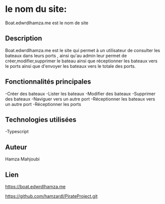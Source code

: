 # le nom du site:
Boat.edwrdlhamza.me est le nom de site 

##  Description
Boat.edwrdlhamza.me est le site qui permet à un utilisateur de consulter les bateaux dans leurs ports , ainsi qu'au admin leur permet de créer,modifier,supprimer le bateau ainsi que réceptionner les bateaux vers le ports ainsi que d'envoyer les bateaux vers le totale des ports.

## Fonctionnalités principales
-Créer des bateaux 
-Lister les bateaux
-Modifier des bateaux
-Supprimer des bateaux
-Naviguer vers un autre port
-Réceptionner les  bateaux vers un autre port 
-Réceptionner les ports 

##  Technologies utilisées
-Typescript

##  Auteur
Hamza Mahjoubi

## Lien
https://boat.edwrdlhamza.me


https://github.com/hamzardl/PirateProject.git